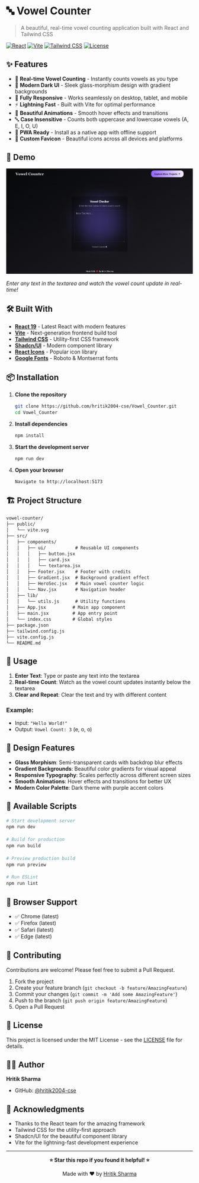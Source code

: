 # 🔤 Vowel Counter

> A beautiful, real-time vowel counting application built with React and Tailwind CSS

[![React](https://img.shields.io/badge/React-19.1.1-blue.svg)](https://reactjs.org/)
[![Vite](https://img.shields.io/badge/Vite-7.1.7-646CFF.svg)](https://vitejs.dev/)
[![Tailwind CSS](https://img.shields.io/badge/Tailwind_CSS-3.4.17-38B2AC.svg)](https://tailwindcss.com/)
[![License](https://img.shields.io/badge/License-MIT-green.svg)](LICENSE)

## ✨ Features

- 🎯 **Real-time Vowel Counting** - Instantly counts vowels as you type
- 🌙 **Modern Dark UI** - Sleek glass-morphism design with gradient backgrounds
- 📱 **Fully Responsive** - Works seamlessly on desktop, tablet, and mobile
- ⚡ **Lightning Fast** - Built with Vite for optimal performance
- 🎨 **Beautiful Animations** - Smooth hover effects and transitions
- 🔤 **Case Insensitive** - Counts both uppercase and lowercase vowels (A, E, I, O, U)
- 📲 **PWA Ready** - Install as a native app with offline support
- 🎪 **Custom Favicon** - Beautiful icons across all devices and platforms

## 🚀 Demo

![img](https://github.com/hritik2004-cse/Vowel_Counter/blob/main/public/project_demo.png)

*Enter any text in the textarea and watch the vowel count update in real-time!*

## 🛠️ Built With

- **[React 19](https://reactjs.org/)** - Latest React with modern features
- **[Vite](https://vitejs.dev/)** - Next-generation frontend build tool
- **[Tailwind CSS](https://tailwindcss.com/)** - Utility-first CSS framework
- **[Shadcn/UI](https://ui.shadcn.com/)** - Modern component library
- **[React Icons](https://react-icons.github.io/react-icons/)** - Popular icon library
- **[Google Fonts](https://fonts.google.com/)** - Roboto & Montserrat fonts

## 📦 Installation

1. **Clone the repository**
   ```bash
   git clone https://github.com/hritik2004-cse/Vowel_Counter.git
   cd Vowel_Counter
   ```

2. **Install dependencies**
   ```bash
   npm install
   ```

3. **Start the development server**
   ```bash
   npm run dev
   ```

4. **Open your browser**
   ```
   Navigate to http://localhost:5173
   ```

## 🏗️ Project Structure

```
vowel-counter/
├── public/
│   └── vite.svg
├── src/
│   ├── components/
│   │   ├── ui/           # Reusable UI components
│   │   │   ├── button.jsx
│   │   │   ├── card.jsx
│   │   │   └── textarea.jsx
│   │   ├── Footer.jsx    # Footer with credits
│   │   ├── Gradient.jsx  # Background gradient effect
│   │   ├── HeroSec.jsx   # Main vowel counter logic
│   │   └── Nav.jsx       # Navigation header
│   ├── lib/
│   │   └── utils.js      # Utility functions
│   ├── App.jsx          # Main app component
│   ├── main.jsx         # App entry point
│   └── index.css        # Global styles
├── package.json
├── tailwind.config.js
├── vite.config.js
└── README.md
```

## 🎯 Usage

1. **Enter Text**: Type or paste any text into the textarea
2. **Real-time Count**: Watch as the vowel count updates instantly below the textarea
3. **Clear and Repeat**: Clear the text and try with different content

### Example:
- Input: `"Hello World!"`
- Output: `Vowel Count: 3` (e, o, o)

## 🎨 Design Features

- **Glass Morphism**: Semi-transparent cards with backdrop blur effects
- **Gradient Backgrounds**: Beautiful color gradients for visual appeal
- **Responsive Typography**: Scales perfectly across different screen sizes
- **Smooth Animations**: Hover effects and transitions for better UX
- **Modern Color Palette**: Dark theme with purple accent colors

## 🔧 Available Scripts

```bash
# Start development server
npm run dev

# Build for production
npm run build

# Preview production build
npm run preview

# Run ESLint
npm run lint
```

## 📱 Browser Support

- ✅ Chrome (latest)
- ✅ Firefox (latest)
- ✅ Safari (latest)
- ✅ Edge (latest)

## 🤝 Contributing

Contributions are welcome! Please feel free to submit a Pull Request.

1. Fork the project
2. Create your feature branch (`git checkout -b feature/AmazingFeature`)
3. Commit your changes (`git commit -m 'Add some AmazingFeature'`)
4. Push to the branch (`git push origin feature/AmazingFeature`)
5. Open a Pull Request

## 📄 License

This project is licensed under the MIT License - see the [LICENSE](LICENSE) file for details.

## 👨‍💻 Author

**Hritik Sharma**
- GitHub: [@hritik2004-cse](https://github.com/hritik2004-cse)

## 🙏 Acknowledgments

- Thanks to the React team for the amazing framework
- Tailwind CSS for the utility-first approach
- Shadcn/UI for the beautiful component library
- Vite for the lightning-fast development experience

---

<div align="center">

**⭐ Star this repo if you found it helpful! ⭐**

Made with ❤️ by [Hritik Sharma](https://github.com/hritik2004-cse)

</div>
